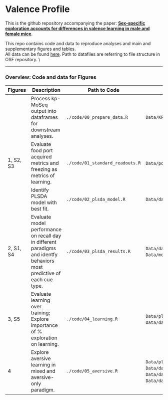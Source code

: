 # Valence Profile

This is the github repository accompanying the paper: [**Sex-specific exploration accounts for differences in valence learning in male and female mice**](https://www.biorxiv.org/content/10.1101/2024.05.08.593167v1).

This repo contains code and data to reproduce analyses and main and supplementary figures and tables.\
All data can be found [here](https://osf.io/4xfz2/). Path to datafiles are referring to file structure in OSF repository. \

------------------------------------------------------------------------

### Overview: Code and data for Figures
| Figures  | Description | Path to Code | Datafiles used | 
|----------|-------------|--------------|----------------|
| | Process kp-MoSeq output into dataframes for downstream analyses. | `./code/00_prepare_data.R` | `Data/KPMS/COHORT/DAY_kpms_df.rds` |
| 1, S2, S3 | Evaluate food port acquired metrics and freezing as metrics of learning. | `./code/01_standard_readouts.R` | `Data/port.rds`, `Data/freezing.rds` |
| | Identify PLSDA model with best fit. | `./code/02_plsda_model.R` | `Data/data_mx_recall.rds` |
| 2, S1, S4 | Evaluate model performance on recall day in different paradigms and identfy behaviors most predictive of each cue type. | `./code/03_plsda_results.R` | `Data/data_session_cue.rds`, `Data/model_csrcsm.rds`, `Data/model_csrcsm.rds`, `Data/model_csrcsm.rds`|
| 3, S5 | Evaluate learning over training; Explore importance of % exploration on learning. | `./code/04_learning.R` | `Data/plsda_predicted.rds`, `Data/data_session_cue.rds`,`Data/data_session_pre_nt.rds` |
| 4 | Explore aversive learning in mixed and aversive-only paradigm. | `./code/05_aversive.R` | `Data/plsda_predicted.rds`, `Data/data_session_cue.rds`,`Data/data_session_pre.rds`, `Data/data_session_pre_nt.rds`, `Data/data_el_cue.rds`,`Data/data_el_pre.rds` |

